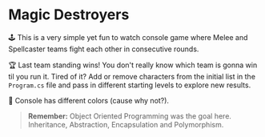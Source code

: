 # Magic Destroyers

🕹 This is a very simple yet fun to watch console game where Melee and Spellcaster teams fight each other in consecutive rounds.

🏆 Last team standing wins! You don't really know which team is gonna win til you run it. Tired of it? Add or remove characters from the initial list in the `Program.cs` file and pass in different starting levels to explore new results.

🌈 Console has different colors (cause why not?).

> **Remember:** Object Oriented Programming was the goal here. Inheritance, Abstraction, Encapsulation and Polymorphism.
